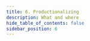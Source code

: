 ```yaml
---
title: 6. Productionalizing
description: What and where
hide_table_of_contents: false
sidebar_position: 6
---
```




